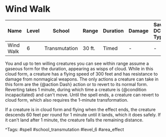 # Wind Walk

| Name | Level | School | Range | Duration | Damage | Save DC & Type |
|------|-------|--------|-------|----------|--------|----------------|
| Wind Walk | 6 | Transmutation | 30 ft. | Timed | - | - |

You and up to ten willing creatures you can see within range assume a gaseous form for the duration, appearing as wisps of cloud. While in this cloud form, a creature has a flying speed of 300 feet and has resistance to damage from nonmagical weapons. The only actions a creature can take in this form are the {@action Dash} action or to revert to its normal form. Reverting takes 1 minute, during which time a creature is {@condition incapacitated} and can't move. Until the spell ends, a creature can revert to cloud form, which also requires the 1-minute transformation.

If a creature is in cloud form and flying when the effect ends, the creature descends 60 feet per round for 1 minute until it lands, which it does safely. If it can't land after 1 minute, the creature falls the remaining distance.

^Tags: #spell #school_transmutation #level_6 #area_effect